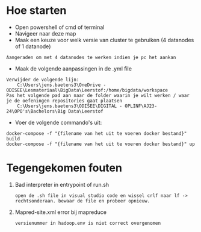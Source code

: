 # Hoe starten

- Open powershell of cmd of terminal
- Navigeer naar deze map
- Maak een keuze voor welk versie van cluster te gebruiken (4 datanodes of 1 datanode)

````Aangeraden om met 4 datanodes te werken indien je pc het aankan````

- Maak de volgende aanpassingen in de .yml file

````
Verwijder de volgende lijn: 		
	C:\Users\jens.baetens3\OneDrive - ODISEE\Lesmateriaal\BigData\Leerstof:/home/bigdata/workspace
Pas het volgende pad aan naar de folder waarin je wilt werken / waar je de oefeningen repositories gaat plaatsen
	C:\Users\jens.baetens3\ODISEE\DIGITAL - OPLINF\AJ23-24\OPO's\Bachelors\Big Data\Leerstof
````

- Voer de volgende commando's uit:

````
docker-compose -f "{filename van het uit te voeren docker bestand}" build
docker-compose -f "{filename van het uit te voeren docker bestand}" up
````

# Tegengekomen fouten


1. Bad interpreter in entrypoint of run.sh

	````open de .sh file in visual studio code en wissel crlf naar lf -> rechtsonderaan. bewaar de file en probeer opnieuw.````
		
2. Mapred-site.xml error bij mapreduce
  
	````versienummer in hadoop.env is niet correct overgenomen````
		
